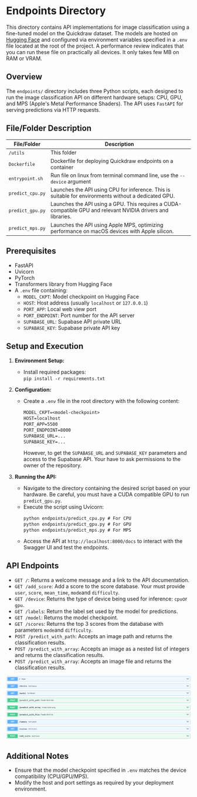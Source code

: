 # Endpoints Directory

This directory contains API implementations for image classification using a fine-tuned model on the Quickdraw dataset. The models are hosted on [Hugging Face](https://huggingface.co/ilyesdjerfaf/vit-base-patch16-224-in21k-quickdraw) and configured via environment variables specified in a `.env` file 
located at the root of the project. A performance review indicates that you can run these file on practically all devices. It only takes few MB on RAM or VRAM.

## Overview

The `endpoints/` directory includes three Python scripts, each designed to run the image classification API on different hardware setups: CPU, GPU, and MPS (Apple's Metal Performance Shaders). The API uses `FastAPI` for serving predictions via HTTP requests.

## File/Folder Description

| File/Folder      | Description |
| ---------------- | ----------- |
| `/utils`         | This folder |contains unclassifiable files like README images, text to emoji dictionnary or score Python class |
| `Dockerfile`     | Dockerfile for deploying Quickdraw endpoints on a container |
| `entrypoint.sh`  | Run file on linux from terminal command line, use the `--device` argument |
| `predict_cpu.py` | Launches the API using CPU for inference. This is suitable for environments without a dedicated GPU. |
| `predict_gpu.py` | Launches the API using a GPU. This requires a CUDA-compatible GPU and relevant NVIDIA drivers and libraries. |
| `predict_mps.py` | Launches the API using Apple MPS, optimizing performance on macOS devices with Apple silicon. |

## Prerequisites

- FastAPI
- Uvicorn
- PyTorch
- Transformers library from Hugging Face
- A `.env` file containing:
  - `MODEL_CKPT`: Model checkpoint on Hugging Face
  - `HOST`: Host address (usually `localhost` or `127.0.0.1`)
  - `PORT_APP`: Local web view port
  - `PORT_ENDPOINT`: Port number for the API server
  - `SUPABASE_URL`: Supabase API private URL
  - `SUPABASE_KEY`: Supabase private API key

## Setup and Execution

1. **Environment Setup:**
   - Install required packages:   
   `pip install -r requirements.txt`

2. **Configuration:**
   - Create a `.env` file in the root directory with the following content:
     ```
     MODEL_CKPT=<model-checkpoint>
     HOST=localhost
     PORT_APP=5500
     PORT_ENDPOINT=8000
     SUPABASE_URL=...
     SUPABASE_KEY=...
     ```
     However, to get the `SUPABASE_URL` and `SUPABASE_KEY` parameters and access to the Supabase API. Your have to ask permissions to the owner of the repository.


3. **Running the API:**
   - Navigate to the directory containing the desired script based on your hardware. Be careful, you must have a CUDA compatible GPU to run `predict_gpu.py`.
   - Execute the script using Uvicorn:
     ```
     python endpoints/predict_cpu.py # For CPU
     python endpoints/predict_gpu.py # For GPU
     python endpoints/predict_mps.py # For MPS
     ```
   - Access the API at `http://localhost:8000/docs` to interact with the Swagger UI and test the endpoints.

## API Endpoints

- `GET /`: Returns a welcome message and a link to the API documentation.
- `GET /add_score`: Add a score to the score database. Your must provide `user`, `score`, `mean_time`, `mode`and `difficulty`.
- `GET /device`: Returns the type of device being used for inference: `cpu`or `gpu`.
- `GET /labels`: Return the label set used by the model for predictions.
- `GET /model`: Returns the model checkpoint.
- `GET /scores`: Returns the top 3 scores from the database with parameters `mode`and `difficulty`.
- `POST /predict_with_path`: Accepts an image path and returns the classification results.
- `POST /predict_with_array`: Accepts an image as a nested list of integers and returns the classification results.
- `POST /predict_with_array`: Accepts an image file and returns the classification results.

![API](utils/endpoints_screen.png)

## Additional Notes

- Ensure that the model checkpoint specified in `.env` matches the device compatibility (CPU/GPU/MPS).
- Modify the host and port settings as required by your deployment environment.